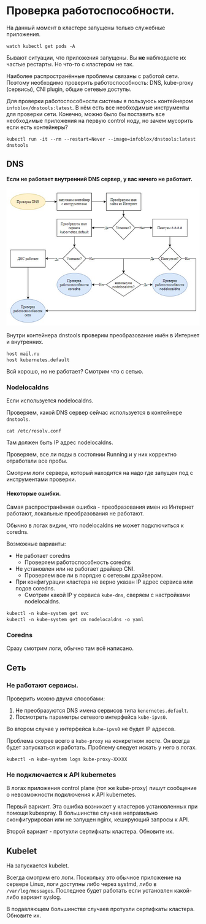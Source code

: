 # Проверка работоспособности.

На данный момент в кластере запущены только служебные приложения.

```shell
watch kubectl get pods -A
```

Бывают ситуации, что приложения запущены. Вы **не** наблюдаете их частые рестарты. Но что-то с кластером не так.

Наиболее распространённые проблемы связаны с работой сети. Поэтому необходимо проверить работоспособность: DNS,
kube-proxy (сервисы), CNI plugin, общие сетевые доступы.

Для проверки работоспособности системы я пользуюсь контейнером `infoblox/dnstools:latest`. В нём есть все необходимые
инструменты для проверки сети. Конечно, можно было бы поставить все необходимые приложения на первую control ноду, 
но зачем мусорить если есть контейнеры?

```shell
kubectl run -it --rm --restart=Never --image=infoblox/dnstools:latest dnstools
```

## DNS

**Если не работает внутренний DNS сервер, у вас ничего не работает.**

![план проверки](images/dns1.jpg)

Внутри контейнера dnstools проверим преобразование имён в Интернет и внутренних.

```shell
host mail.ru
host kubernetes.default
```

Всй хорошо, но не работает? Смотрим что с сетью.

### Nodelocaldns

Если используется nodelocaldns.

Проверяем, какой DNS сервер сейчас используется в контейнере `dnstools`.

```shell
cat /etc/resolv.conf
```

Там должен быть IP адрес nodelocaldns.

Проверяем, все ли поды в состоянии Running и у них корректно отработали все пробы.

Смотрим логи сервера, который находится на надо где запущен под с инструментами проверки.

#### Некоторые ошибки.

Самая распространённая ошибка - преобразования имен из Интернет работают, локальные преобразования не работают.

Обычно в логах видим, что nodelocaldns не может подключиться к coredns.

Возможные варианты:

* Не работает coredns
  - Проверяем работоспособность coredns 
* Не установлен или не работает драйвер CNI.
  - Проверяем все ли в порядке с сетевым драйвером.
* При конфигурации кластера не верно указан IP адрес сервиса или подов coredns.
  - Смотрим какой IP у сервиса `kube-dns`, сверяем с настройками nodelocaldns.

```shell
kubectl -n kube-system get svc
kubectl -n kube-system get cm nodelocaldns -o yaml
```

### Coredns

Сразу смотрим логи, обычно там всё написано.

## Сеть

### Не работают сервисы.

Проверить можно двумя способами:

1. Не преобразуются DNS имена сервисов типа `kenernetes.default`.
2. Посмотреть параметры сетевого интерфейса `kube-ipvs0`. 

Во втором случае у интерфейса `kube-ipvs0` не будет IP адресов.

Проблема скорее всего в `kube-proxy` на конкретном хосте. Он всегда будет запускаться и работать. Проблему 
следует искать у него в логах.

```shell
kubectl -n kube-system logs kube-proxy-XXXXX
```

### Не подключается к API kubernetes

В логах приложения control plane (тот же kube-proxy) пишут сообщение о невозможности подключения к API kubernetes.

Первый вариант. Эта ошибка возникает у кластеров установленных при помощи kubespray. В большинстве случаев неправильно 
сконфигурирован или не запущен nginx, кеширующий запросы к API.

Второй вариант - протухли сертифкаты кластера. Обновите их.

## Kubelet

На запускается kubelet.

Всегда смотрим его логи. Поскольку это обычное приложение на сервере Linux, логи доступны либо через
systmd, либо в `/var/log/messages`. Последнее будет работать если установлен какой-либо вариант syslog.

В подавляющем большинстве случаев протухли сертифкаты кластера. Обновите их.
